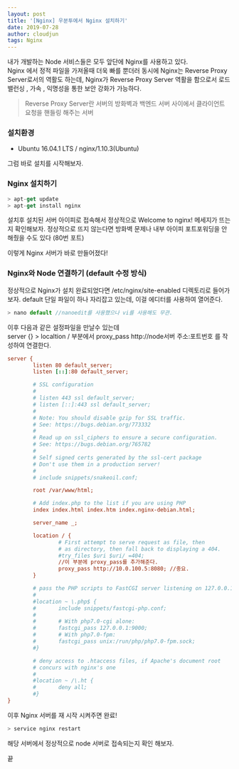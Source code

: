 ```yaml
---
layout: post
title: '[Nginx] 우분투에서 Nginx 설치하기'
date: 2019-07-28
author: cloudjun
tags: Nginx
---
```

내가 개발하는 Node 서비스들은 모두 앞단에 Nginx를 사용하고 있다.<br>
Nginx 에서 정적 파일을 가져올때 더욱 빠를 뿐더러 동시에 Nginx는 Reverse Proxy Server로서의 역활도 하는데, Nginx가 Reverse Proxy Server 역활을 함으로서 로드밸런싱 , 가속 , 익명성을 통한 보안 강화가 가능하다.

> Reverse Proxy Server란 서버의 방화벽과 백엔드 서버 사이에서 클라이언트 요청을 핸들링 해주는 서버

### 설치환경

* Ubuntu 16.04.1 LTS / nginx/1.10.3(Ubuntu)

그럼 바로 설치를 시작해보자.

### Nginx 설치하기

```javascript
> apt-get update
> apt-get install nginx
```

설치후 설치된 서버 아이피로 접속해서 정상적으로 Welcome to nginx! 메세지가 뜨는지 확인해보자.
정상적으로 뜨지 않는다면 방화벽 문제나 내부 아이피 포트포워딩을 안해줬을 수도 있다 (80번 포트)

이렇게 Nginx 서버가 바로 만들어졌다!

### Nginx와 Node 연결하기 (default 수정 방식)
정상적으로 Nginx가 설치 완료되었다면 /etc/nginx/site-enabled 디렉토리로 들어가보자.
default 단일 파일이 하나 자리잡고 있는데, 이걸 에디터를 사용하여 열어준다.

```javascript
> nano default //nanoedit를 사용했으나 vi를 사용해도 무관.
```

이후 다음과 같은 설정파일을 만날수 있는데 <br>
server {} > localtion / 부분에서 proxy_pass http://node서버 주소:포트번호 를 작성하여 연결한다.

```ini
server {
        listen 80 default_server;
        listen [::]:80 default_server;

        # SSL configuration
        #
        # listen 443 ssl default_server;
        # listen [::]:443 ssl default_server;
        #
        # Note: You should disable gzip for SSL traffic.
        # See: https://bugs.debian.org/773332
        #
        # Read up on ssl_ciphers to ensure a secure configuration.
        # See: https://bugs.debian.org/765782
        #
        # Self signed certs generated by the ssl-cert package
        # Don't use them in a production server!
        #
        # include snippets/snakeoil.conf;

        root /var/www/html;

        # Add index.php to the list if you are using PHP
        index index.html index.htm index.nginx-debian.html;

        server_name _; 

        location / {
                # First attempt to serve request as file, then
                # as directory, then fall back to displaying a 404.
                #try_files $uri $uri/ =404;
                //이 부분에 proxy_pass를 추가해준다.
                proxy_pass http://10.0.100.5:8080; //중요.
        }

        # pass the PHP scripts to FastCGI server listening on 127.0.0.1:9000
        #
        #location ~ \.php$ {
        #       include snippets/fastcgi-php.conf;
        #
        #       # With php7.0-cgi alone:
        #       fastcgi_pass 127.0.0.1:9000;
        #       # With php7.0-fpm:
        #       fastcgi_pass unix:/run/php/php7.0-fpm.sock;
        #}

        # deny access to .htaccess files, if Apache's document root
        # concurs with nginx's one
        #
        #location ~ /\.ht {
        #       deny all;
        #}
}

```

이후 Nginx 서버를 재 시작 시켜주면 완료!

```java
> service nginx restart
```

해당 서버에서 정상적으로 node 서버로 접속되는지 확인 해보자.

끝

